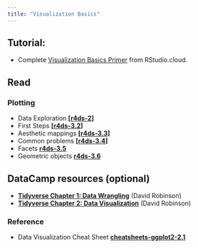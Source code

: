```yaml
---
title: "Visualization Basics"
---
```



## Tutorial:

- Complete [Visualization Basics Primer](https://rstudio.cloud/learn/primers/1.1) from RStudio.cloud. 

## Read

### Plotting

- Data Exploration **[[r4ds-2](http://r4ds.had.co.nz/explore-intro.html)]**
- First Steps **[[r4ds-3.2](http://r4ds.had.co.nz/data-visualisation.html#first-steps)]**
- Aesthetic mappings **[[r4ds-3.3](http://r4ds.had.co.nz/data-visualisation.html#aesthetic-mappings)]**
- Common problems **[[r4ds-3.4](http://r4ds.had.co.nz/data-visualisation.html#common-problems)]**
- Facets **[r4ds-3.5](http://r4ds.had.co.nz/data-visualisation.html#facets)**
- Geometric objects **[r4ds-3.6](http://r4ds.had.co.nz/data-visualisation.html#geometric-objects)**


## DataCamp resources (optional)

- **[Tidyverse Chapter 1: Data Wrangling](https://www.datacamp.com/courses/introduction-to-the-tidyverse)** (David Robinson)
- **[Tidyverse Chapter 2: Data Visualization](https://www.datacamp.com/courses/introduction-to-the-tidyverse)** (David Robinson)




<!--
### Wrangling

-  `dplyr` basic verbs: `filter`, `arrange`, `select`, and `mutate`, **[[r4ds-5.1 - 5.5](http://r4ds.had.co.nz/transform.html)]**

-->

### Reference

- Data Visualization Cheat Sheet **[cheatsheets-ggplot2-2.1](https://www.rstudio.com/wp-content/uploads/2016/11/ggplot2-cheatsheet-2.1.pdf)**

